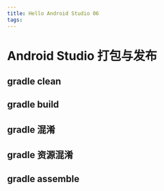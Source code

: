 ```yaml
---
title: Hello Android Studio 06
tags:
---
```

# Android Studio 打包与发布

## gradle clean

## gradle build

## gradle 混淆

## gradle 资源混淆

## gradle assemble

